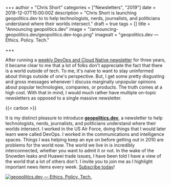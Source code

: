 +++
author = "Chris Short"
categories = ["Newsletters", "2019"]
date = 2019-12-07T15:00:00Z
description = "Chris Short is launching geopolitics.dev to to help technologists, nerds, journalists, and politicians understand where their worlds intersect."
draft = true
tags = []
title = "Announcing geopolitics.dev"
image = "/announcing-geopolitics.dev/geopolitics.dev-logo.png"
imagealt = "geopolitics.dev — Ethics. Policy. Tech."

+++

After running a [weekly DevOps and Cloud Native newsletter](https://devopsish.com) for three years, it became clear to me that a lot of folks don't appreciate the fact that there is a world outside of tech. To me, it's naive to want to stay uninformed about things outside of one's perspective. But, I get some pretty disgusting and gross messages whenever I discuss marginally unpopular opinions about popular technologies, companies, or products. The truth comes at a high cost. With that in mind, I would much rather have multiple on-topic newsletters as opposed to a single massive newsletter.

{{< carbon >}}

It is my distinct pleasure to introduce [**geopolitics.dev**](https://geopolitics.dev), a newsletter to help technologists, nerds, journalists, and politicians understand where their worlds intersect. I worked in the US Air Force, doing things that I would later learn were called DevOps. I worked in the communications and intelligence spaces. Things I was helping keep an eye on before getting out in 2010 are problems for the world now. The world we live in is incredibly interconnected, whether you want to admit it or not. In the wake of the Snowden leaks and Huawei trade issues, I have been told I have a view of the world that a lot of others don't. I invite you to join me as I highlight important news items every week. [Subscribe today](https://geopolitics.dev/subscribe/)!

[![geopolitics.dev — Ethics. Policy. Tech.](/announcing-geopolitics.dev/geopolitics.dev-logo.png)](https://geopolitics.dev)
